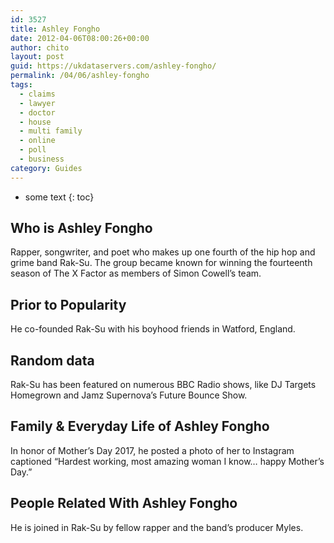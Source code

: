 ```yaml
---
id: 3527
title: Ashley Fongho
date: 2012-04-06T08:00:26+00:00
author: chito
layout: post
guid: https://ukdataservers.com/ashley-fongho/
permalink: /04/06/ashley-fongho
tags:
  - claims
  - lawyer
  - doctor
  - house
  - multi family
  - online
  - poll
  - business
category: Guides
---
```


* some text
{: toc}
          
          
## Who is  Ashley Fongho
                  
                  
                  
Rapper, songwriter, and poet who makes up one fourth of the hip hop and grime band Rak-Su. The group became known for winning the fourteenth season of The X Factor as members of Simon Cowell&#8217;s team.  
                  
                
                
                
## Prior to Popularity 
                  
                  
                  
He co-founded Rak-Su with his boyhood friends in Watford, England. 
                  
                
                
                
## Random data 
                  
                  
                  
Rak-Su has been featured on numerous BBC Radio shows, like DJ Targets Homegrown and Jamz Supernova&#8217;s Future Bounce Show. 
                  
                
                
                
## Family & Everyday Life of Ashley Fongho
                  
                  
                  
In honor of Mother&#8217;s Day 2017, he posted a photo of her to Instagram captioned &#8220;Hardest working, most amazing woman I know&#8230; happy Mother&#8217;s Day.&#8221; 
                  
                
                
                
## People Related With  Ashley Fongho
                  
                  
                  
He is joined in Rak-Su by fellow rapper and the band&#8217;s producer Myles. 
                  
                
              
            
          
          
          
    
    
  
